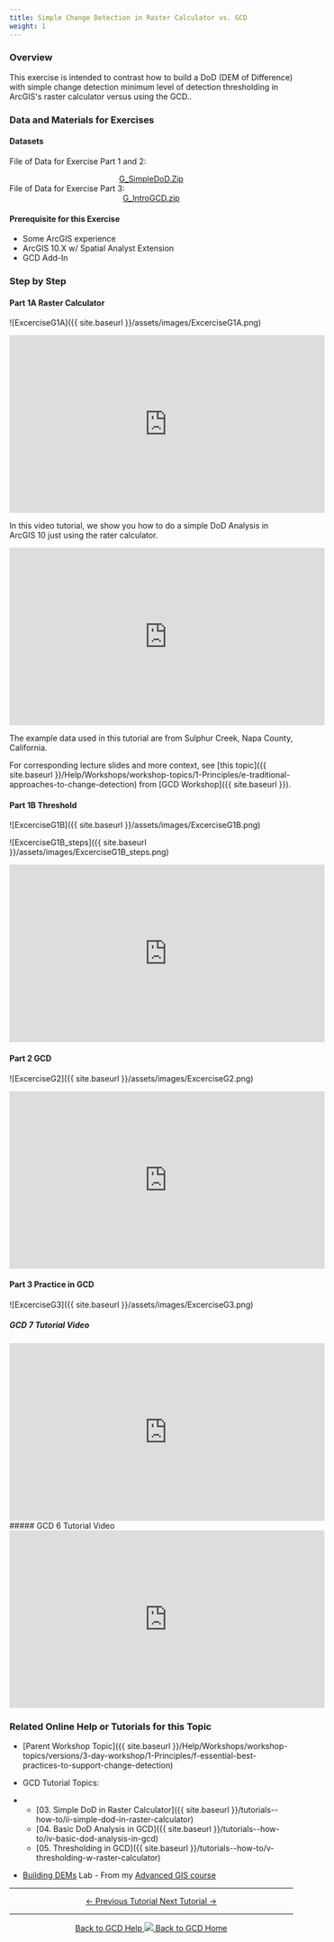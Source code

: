 ```yaml
---
title: Simple Change Detection in Raster Calculator vs. GCD
weight: 1
---
```



### Overview

This exercise is intended to contrast how to build a DoD (DEM of Difference) with simple change detection minimum level of detection thresholding in ArcGIS's raster calculator versus using the GCD..

### Data and Materials for Exercises

#### Datasets

 File of Data for Exercise Part 1 and 2:
 <div align="center">
<a class="button" href="http://etalweb.joewheaton.org/etal_workshops/GCD/2015_USU/G_SimpleDoD.zip"><i class="fas fa-file-archive"></i> G_SimpleDoD.Zip </a>
 </div>
 File of Data for Exercise Part 3:
  <div align="center">
 <a class="button" href="http://etal.usu.edu/GCD/Workshop/2015_RRNW/Excercises/G_IntroGCD.zip"><i class="fas fa-file-archive"></i> G_IntroGCD.zip </a>
</div>

#### Prerequisite for this Exercise

- Some ArcGIS experience
- ArcGIS 10.X w/ Spatial Analyst Extension
- GCD Add-In

### Step by Step

#### Part 1A Raster Calculator

![ExcerciseG1A]({{ site.baseurl }}/assets/images/ExcerciseG1A.png)

<iframe width="560" height="315" src="https://www.youtube.com/embed/rda6aVCPF9Q" frameborder="0" gesture="media" allow="encrypted-media" allowfullscreen></iframe>

In this video tutorial, we show you how to do a simple DoD Analysis in ArcGIS 10 just using the rater calculator.

<iframe width="560" height="315" src="https://www.youtube.com/embed/YHbDByz6HO4" frameborder="0" gesture="media" allow="encrypted-media" allowfullscreen></iframe>

The example data used in this tutorial are from Sulphur Creek, Napa County, California.

For corresponding lecture slides and more context, see [this topic]({{ site.baseurl }}/Help/Workshops/workshop-topics/1-Principles/e-traditional-approaches-to-change-detection) from [GCD Workshop]({{ site.baseurl }}).


#### Part 1B Threshold

![ExcerciseG1B]({{ site.baseurl }}/assets/images/ExcerciseG1B.png)

![ExcerciseG1B_steps]({{ site.baseurl }}/assets/images/ExcerciseG1B_steps.png)

<iframe width="560" height="315" src="https://www.youtube.com/embed/_lbqCraoi0U" frameborder="0" gesture="media" allow="encrypted-media" allowfullscreen></iframe>

#### Part 2 GCD

![ExcerciseG2]({{ site.baseurl }}/assets/images/ExcerciseG2.png)

<iframe width="560" height="315" src="https://www.youtube.com/embed/8KrOMnpBATY" frameborder="0" gesture="media" allow="encrypted-media" allowfullscreen></iframe>

#### Part 3 Practice in GCD

![ExcerciseG3]({{ site.baseurl }}/assets/images/ExcerciseG3.png)

##### GCD 7 Tutorial Video
<iframe width="560" height="315" src="https://www.youtube.com/embed/MI6p4DfT3Sk" frameborder="0" gesture="media" allow="encrypted-media" allowfullscreen></iframe>
##### GCD 6 Tutorial Video
<iframe width="560" height="315" src="https://www.youtube.com/embed/khJE7dRsIKQ" frameborder="0" gesture="media" allow="encrypted-media" allowfullscreen></iframe>

### Related Online Help or Tutorials for this Topic

- [Parent Workshop Topic]({{ site.baseurl }}/Help/Workshops/workshop-topics/versions/3-day-workshop/1-Principles/f-essential-best-practices-to-support-change-detection)

- GCD Tutorial Topics:

- - [03. Simple DoD in Raster Calculator]({{ site.baseurl }}/tutorials--how-to/ii-simple-dod-in-raster-calculator)
  - [04. Basic DoD Analysis in GCD]({{ site.baseurl }}/tutorials--how-to/iv-basic-dod-analysis-in-gcd)
  - [05. Thresholding in GCD]({{ site.baseurl }}/tutorials--how-to/v-thresholding-w-raster-calculator)

- [Building DEMs](http://gis.joewheaton.org/assignments/labs/lab-07---building-dems) Lab - From my [Advanced GIS course](http://gis.joewheaton.org/)


------
<div align="center">  
<a class="button" href="{{ site.baseurl }}/tutorials--how-to/workshop-tutorials/f-essential-best-practices-to-support-change-detection"> ← Previous Tutorial </a>
<a class="button" href="{{ site.baseurl }}/tutorials--how-to/workshop-tutorials/i-dod-thresholding"> Next Tutorial →</a>  
</div>



------
<div align="center">
	<a class="hollow button" href="{{ site.baseurl }}/Help"><i class="fa fa-chevron-circle-left"></i>  Back to GCD Help </a>  
	<a class="hollow button" href="{{ site.baseurl }}/"><img src="{{ site.baseurl}}/assets/images/icons/GCDAddIn.png">  Back to GCD Home </a>  
</div>